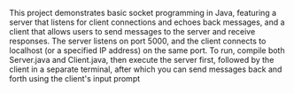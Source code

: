 This project demonstrates basic socket programming in Java, featuring a server that listens for client connections and echoes back messages, and a client that allows users to send messages to the server and receive responses. The server listens on port 5000, and the client connects to localhost (or a specified IP address) on the same port. To run, compile both Server.java and Client.java, then execute the server first, followed by the client in a separate terminal, after which you can send messages back and forth using the client's input prompt
